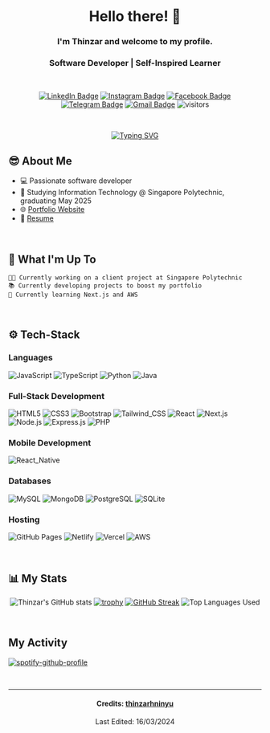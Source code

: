 <div align="center">

# Hello there! 👋

<h3>I'm Thinzar and welcome to my profile.</h3>
<h3>Software Developer | Self-Inspired Learner</h3>

<br>

<div id="badges">

[![LinkedIn Badge](https://img.shields.io/badge/LinkedIn-blue?logo=linkedin&logoColor=white)](https://www.linkedin.com/in/thinzarhninyu/)
[![Instagram Badge](https://img.shields.io/badge/Instagram-red?logo=instagram&logoColor=white)](https://www.instagram.com/micxehye/)
[![Facebook Badge](https://img.shields.io/badge/Facebook-1877F2?logo=facebook&logoColor=white)](https://www.facebook.com/thinzarhninyu/)
[![Telegram Badge](https://img.shields.io/badge/Telegram-2CA5E0?logo=telegram&logoColor=white)](https://t.me/micxehye)
[![Gmail Badge](https://img.shields.io/badge/Gmail-white?logo=gmail&logoColor=red)](mailto:thinzarhninyu.17@gmail.com)
![visitors](https://vbr.nathanchung.dev/badge?page_id=thinzarhninyu.thinzarhninyu&color=00cf00)

</div>

<br>

[![Typing SVG](https://readme-typing-svg.herokuapp.com?font=Time+New+Roman&color=cyan&size=25&center=true&vCenter=true&width=600&height=100&lines=Full-Stack+Developer;Information+Technology+Student;Active+Learner;Love+to+learn+new+stuffs..<3)](https://github.com/DenverCoder1/readme-typing-svg)

</div>

## 😎 About Me

- 💻 Passionate software developer
- 🌱 Studying Information Technology @ Singapore Polytechnic, graduating May 2025
- 🌐 [Portfolio Website](https://www.thinzarhninyu.me)
- 💼 [Resume](resume.pdf)

<br>

## 👀 What I'm Up To

```
👨‍💻 Currently working on a client project at Singapore Polytechnic
📚 Currently developing projects to boost my portfolio
🌱 Currently learning Next.js and AWS
```

<br>

## ⚙️ Tech-Stack

### Languages

![JavaScript](https://img.shields.io/badge/JavaScript-F7DF1E?&logo=javascript&logoColor=black)
![TypeScript](https://img.shields.io/badge/TypeScript-007ACC?logo=typescript&logoColor=white)
![Python](https://img.shields.io/badge/Python-14354C?logo=python&logoColor=white)
![Java](https://img.shields.io/badge/Java-ED8B00?&logo=openjdk&logoColor=white)

### Full-Stack Development

![HTML5](https://img.shields.io/badge/HTML5-E34F26?logo=html5&logoColor=white)
![CSS3](https://img.shields.io/badge/CSS3-1572B6?logo=css3&logoColor=white)
![Bootstrap](https://img.shields.io/badge/Bootstrap-563D7C?logo=bootstrap&logoColor=white)
![Tailwind_CSS](https://img.shields.io/badge/Tailwind_CSS-38B2AC?logo=tailwind-css&logoColor=white)
![React](https://img.shields.io/badge/React-20232A?logo=react&logoColor=61DAFB)
![Next.js](https://img.shields.io/badge/Next.js-000000?logo=nextdotjs&logoColor=61DAFB)
![Node.js](https://img.shields.io/badge/Node.js-339933?logo=node.js&logoColor=white)
![Express.js](https://img.shields.io/badge/Express.js-000000?logo=express&logoColor=white)
![PHP](https://img.shields.io/badge/PHP-777BB4?logo=php&logoColor=white)

### Mobile Development

![React_Native](https://img.shields.io/badge/React_Native-20232A?logo=react&logoColor=61DAFB)

### Databases

![MySQL](https://img.shields.io/badge/MySQL-00000F?logo=mysql&logoColor=white)
![MongoDB](https://img.shields.io/badge/MongoDB-4EA94B?logo=mongodb&logoColor=white)
![PostgreSQL](https://img.shields.io/badge/PostgreSQL-316192?&logo=postgresql&logoColor=white)
![SQLite](https://img.shields.io/badge/SQLite-07405E?logo=sqlite&logoColor=white)

### Hosting

![GitHub Pages](https://img.shields.io/badge/GitHub%20Pages-%23327FC7.svg?logo=github&logoColor=white)
![Netlify](https://img.shields.io/badge/Netlify-00C7B7?logo=netlify&logoColor=white)
![Vercel](https://img.shields.io/badge/Vercel-000000?logo=vercel&logoColor=white)
![AWS](https://img.shields.io/badge/-AWS-000?&logo=Amazon-AWS&logoColor=F90)

<br>

## 📊 My Stats

<div align="center">

![Thinzar's GitHub stats](https://github-readme-stats.vercel.app/api?username=thinzarhninyu&count_private=true&show_icons=true&theme=radical&show=prs_merged_percentage&card_width=500&line_height=20&hide_border=true&hide_title=true)
[![trophy](https://github-profile-trophy.vercel.app/?username=thinzarhninyu&theme=radical&margin-w=15&margin-h=15&rank=-C,??&column=4)](https://github.com/ryo-ma/github-profile-trophy)
[![GitHub Streak](https://streak-stats.demolab.com/?user=thinzarhninyu&theme=radical&card_width=500&line_height=20&hide_border=true&hide_title=true)](https://git.io/streak-stats)
![Top Languages Used](https://github-readme-stats.vercel.app/api/top-langs/?username=thinzarhninyu&layout=compact&show_icons=true&theme=radical&size_weight=0.5&count_weight=0.5&langs_count=10&card_width=500&line_height=20&hide_border=true&hide_title=false)

</div>

<br>

## My Activity

[![spotify-github-profile](https://spotify-github-profile.vercel.app/api/view?uid=f4tuhx8tibv4mqsixm4jkfiyv&cover_image=true&theme=natemoo-re&show_offline=true&background_color=fef6f6&interchange=true&bar_color=53b14f&bar_color_cover=false)](https://spotify-github-profile.vercel.app/api/view?uid=f4tuhx8tibv4mqsixm4jkfiyv&redirect=true)

<br>

<hr>

<div align="center">

#### Credits: [thinzarhninyu](https://github.com/thinzarhninyu)

Last Edited: 16/03/2024

</div>
